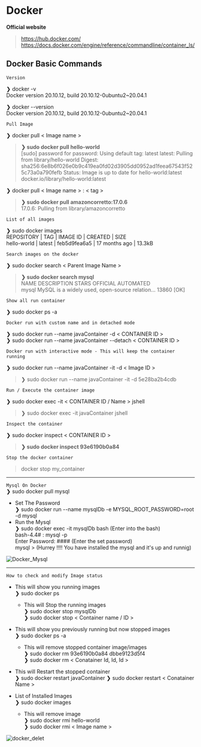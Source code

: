 # Docker
**Official website**      
> https://hub.docker.com/       
> https://docs.docker.com/engine/reference/commandline/container_ls/    

## Docker Basic Commands

`Version`     

❯ docker -v     
Docker version 20.10.12, build 20.10.12-0ubuntu2~20.04.1

❯ docker --version      
Docker version 20.10.12, build 20.10.12-0ubuntu2~20.04.1

`Pull Image`

❯ docker pull < Image name >
>**❯ sudo docker pull hello-world**     
[sudo] password for password: 
Using default tag: latest
latest: Pulling from library/hello-world
Digest: sha256:6e8b6f026e0b9c419ea0fd02d3905dd0952ad1feea67543f525c73a0a790fefb
Status: Image is up to date for hello-world:latest
docker.io/library/hello-world:latest

❯ docker pull < Image name > : < tag >
> **❯ sudo docker pull amazoncorretto:17.0.6**                    
> 17.0.6: Pulling from library/amazoncorretto

`List of all images`

❯ sudo docker images                  
REPOSITORY  | TAG | IMAGE ID | CREATED | SIZE       
hello-world | latest | feb5d9fea6a5 | 17 months ago | 13.3kB

`Search images on the docker`

❯ sudo docker search < Parent Image Name >

> **❯ sudo docker search mysql**        
> NAME                            DESCRIPTION                                     STARS     OFFICIAL   AUTOMATED        
> mysql                           MySQL is a widely used, open-source relation…   13860     [OK]             

`Show all run container`

❯ sudo docker ps -a

`Docker run with custom name and in detached mode`

❯ sudo docker run --name javaContainer -d < CONTAINER ID >                  
❯ sudo docker run --name javaContainer --detach < CONTAINER ID >


`Docker run with interactive mode - This will keep the container running`

❯ sudo docker run --name javaContainer -it -d < Image ID >
> ❯ sudo docker run --name javaContainer -it -d 5e28ba2b4cdb


`Run / Execute the container image`

❯ sudo docker exec -it < CONTAINER ID / Name > jshell
> ❯ sudo docker exec -it javaContainer jshell

`Inspect the container`

❯ sudo docker inspect < CONTAINER ID >
>**❯ sudo docker inspect 93e6190b0a84**

`Stop the docker container`
> docker stop my_container

________________________________________________________
`Mysql On Docker`                 
❯ sudo docker pull mysql              
* Set The Password              
❯ sudo docker run --name mysqlDb -e MYSQL_ROOT_PASSWORD=root -d mysql             
* Run the Mysql       
❯ sudo docker exec -it mysqlDb bash  (Enter into the bash)      
bash-4.4# : mysql -p        
Enter Password: #### (Enter the set password)       
mysql > (Hurrey !!!! You have installed the mysql and it's up and runnig)       

![Docker_Mysql](https://user-images.githubusercontent.com/84851340/222643723-6744524c-71aa-457e-a7fb-d0b9e6445915.png)

________________________________________________________
`How to check and modify Image status`      
* This will show you running images       
❯ sudo docker ps      
   * This will Stop the running images      
   ❯ sudo docker stop mysqlDb           
   ❯ sudo docker stop < Container name / ID >       

* This will show you previously running but now stopped images      
❯ sudo docker ps -a     
  * This will remove stopped container image/images         
  ❯ sudo docker rm 93e6190b0a84 dbbe9123d5f4      
  ❯ sudo docker rm < Conatainer Id, Id, Id >    

* This will Restart the stopped container     
 ❯ sudo docker restart javaContainer
 ❯ sudo docker restart < Conatainer Name >

* List of Installed Images        
❯ sudo docker images      
  * This will remove image        
❯ sudo docker rmi hello-world         
❯ sudo docker rmi < Image name >   


![docker_delet](https://user-images.githubusercontent.com/84851340/222647613-63640bcd-7064-43da-9a08-fada83a236b1.png)


